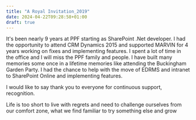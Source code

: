 ```yaml
---
title: "A Royal Invitation_2019"
date: 2024-04-22T09:28:58+01:00
draft: true
---
```


It's been nearly 9 years at PPF starting as SharePoint .Net developer. I had the opportunity to attend CRM Dynamics 2015 and supported MARVIN for 4 years working on fixes and implementing features. 
I spent a lot of time in the office and I will miss the PPF family and people. I have built many memories some once in a lifetime memories like attending the Buckingham Garden Party. 
I had the chance to help with the move of EDRMS and intranet to SharePoint Online and implementing features. 

I would like to say thank you to everyone for continuous support, recognition.

Life is too short to live with regrets and need to challenge ourselves from our comfort zone, what we find familiar to try something else and grow